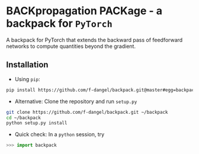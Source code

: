 # BACKpropagation PACKage - a backpack for `PyTorch` #

A backpack for PyTorch that extends the backward pass of feedforward networks to compute quantities beyond the gradient.

## Installation
* Using `pip`:
```bash
pip install https://github.com/f-dangel/backpack.git@master#egg=backpack
```
* Alternative: Clone the repository and run `setup.py`
```bash
git clone https://github.com/f-dangel/backpack.git ~/backpack
cd ~/backpack
python setup.py install
```
* Quick check: In a `python` session, try
```python
>>> import backpack
```

